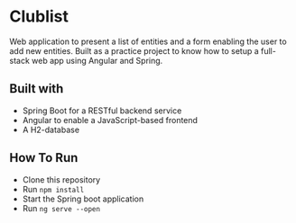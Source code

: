 # Clublist
Web application to present a list of entities and a form enabling the user to add new entities.
Built as a practice project to know how to setup a full-stack web app using Angular and Spring.

## Built with
- Spring Boot for a RESTful backend service
- Angular to enable a JavaScript-based frontend
- A H2-database 

## How To Run
- Clone this repository
- Run ``` npm install ```
- Start the Spring boot application
- Run ``` ng serve --open ```
